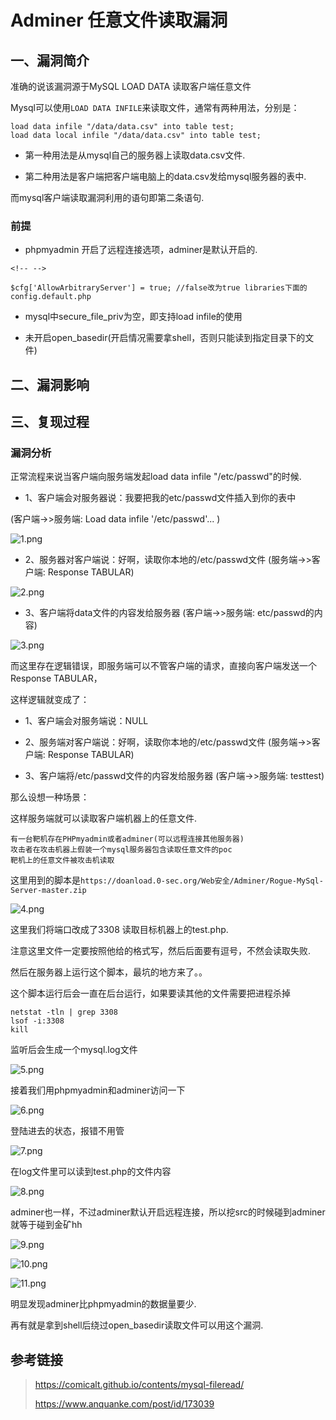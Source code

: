 Adminer 任意文件读取漏洞
========================

一、漏洞简介
------------

准确的说该漏洞源于MySQL LOAD DATA 读取客户端任意文件

Mysql可以使用`LOAD DATA INFILE`来读取文件，通常有两种用法，分别是：

    load data infile "/data/data.csv" into table test;
    load data local infile "/data/data.csv" into table test;

-   第一种用法是从mysql自己的服务器上读取data.csv文件.

-   第二种用法是客户端把客户端电脑上的data.csv发给mysql服务器的表中.

而mysql客户端读取漏洞利用的语句即第二条语句.

### 前提

-   phpmyadmin 开启了远程连接选项，adminer是默认开启的.

```{=html}
<!-- -->
```
    $cfg['AllowArbitraryServer'] = true; //false改为true libraries下面的config.default.php

-   mysql中secure\_file\_priv为空，即支持load infile的使用

-   未开启open\_basedir(开启情况需要拿shell，否则只能读到指定目录下的文件)

二、漏洞影响
------------

三、复现过程
------------

### 漏洞分析

正常流程来说当客户端向服务端发起load data infile "/etc/passwd"的时候.

-   1、客户端会对服务器说：我要把我的etc/passwd文件插入到你的表中

(客户端-\>\>服务端: Load data infile '/etc/passwd'... )

![1.png](/Users/aresx/Documents/VulWiki/.resource/Adminer任意文件读取漏洞/media/rId26.png)

-   2、服务器对客户端说：好啊，读取你本地的/etc/passwd文件
    (服务端-\>\>客户端: Response TABULAR)

![2.png](/Users/aresx/Documents/VulWiki/.resource/Adminer任意文件读取漏洞/media/rId27.png)

-   3、客户端将data文件的内容发给服务器 (客户端-\>\>服务端:
    etc/passwd的内容)

![3.png](/Users/aresx/Documents/VulWiki/.resource/Adminer任意文件读取漏洞/media/rId28.png)

而这里存在逻辑错误，即服务端可以不管客户端的请求，直接向客户端发送一个Response
TABULAR，

这样逻辑就变成了：

-   1、客户端会对服务端说：NULL

-   2、服务端对客户端说：好啊，读取你本地的/etc/passwd文件
    (服务端-\>\>客户端: Response TABULAR)

-   3、客户端将/etc/passwd文件的内容发给服务器 (客户端-\>\>服务端:
    testtest)

那么设想一种场景：

这样服务端就可以读取客户端机器上的任意文件.

    有一台靶机存在PHPmyadmin或者adminer(可以远程连接其他服务器)
    攻击者在攻击机器上假装一个mysql服务器包含读取任意文件的poc
    靶机上的任意文件被攻击机读取

这里用到的脚本是`https://doanload.0-sec.org/Web安全/Adminer/Rogue-MySql-Server-master.zip`

![4.png](/Users/aresx/Documents/VulWiki/.resource/Adminer任意文件读取漏洞/media/rId29.png)

这里我们将端口改成了3308 读取目标机器上的test.php.

注意这里文件一定要按照他给的格式写，然后后面要有逗号，不然会读取失败.

然后在服务器上运行这个脚本，最坑的地方来了。。

这个脚本运行后会一直在后台运行，如果要读其他的文件需要把进程杀掉

    netstat -tln | grep 3308
    lsof -i:3308
    kill

监听后会生成一个mysql.log文件

![5.png](/Users/aresx/Documents/VulWiki/.resource/Adminer任意文件读取漏洞/media/rId30.png)

接着我们用phpmyadmin和adminer访问一下

![6.png](/Users/aresx/Documents/VulWiki/.resource/Adminer任意文件读取漏洞/media/rId31.png)

登陆进去的状态，报错不用管

![7.png](/Users/aresx/Documents/VulWiki/.resource/Adminer任意文件读取漏洞/media/rId32.png)

在log文件里可以读到test.php的文件内容

![8.png](/Users/aresx/Documents/VulWiki/.resource/Adminer任意文件读取漏洞/media/rId33.png)

adminer也一样，不过adminer默认开启远程连接，所以挖src的时候碰到adminer就等于碰到金矿hh

![9.png](/Users/aresx/Documents/VulWiki/.resource/Adminer任意文件读取漏洞/media/rId34.png)

![10.png](/Users/aresx/Documents/VulWiki/.resource/Adminer任意文件读取漏洞/media/rId35.png)

![11.png](/Users/aresx/Documents/VulWiki/.resource/Adminer任意文件读取漏洞/media/rId36.png)

明显发现adminer比phpmyadmin的数据量要少.

再有就是拿到shell后绕过open\_basedir读取文件可以用这个漏洞.

参考链接
--------

> https://comicalt.github.io/contents/mysql-fileread/
>
> https://www.anquanke.com/post/id/173039

